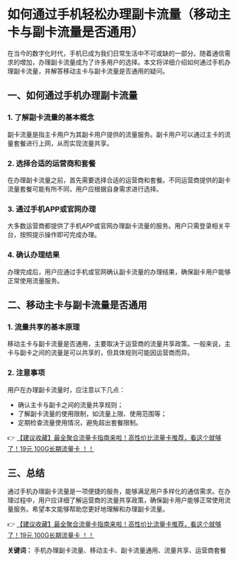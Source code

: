 # 如何通过手机轻松办理副卡流量（移动主卡与副卡流量是否通用）

在当今的数字化时代，手机已成为我们日常生活中不可或缺的一部分。随着通信需求的增加，办理副卡流量成为了许多用户的选择。本文将详细介绍如何通过手机办理副卡流量，并解答移动主卡与副卡流量是否通用的疑问。

## 一、如何通过手机办理副卡流量

### 1. 了解副卡流量的基本概念
副卡流量是指主卡用户为其副卡用户提供的流量服务。副卡用户可以通过主卡的流量套餐进行上网，从而实现流量共享。

### 2. 选择合适的运营商和套餐
在办理副卡流量之前，首先需要选择合适的运营商和套餐。不同运营商提供的副卡流量套餐可能有所不同，用户应根据自身需求进行选择。

### 3. 通过手机APP或官网办理
大多数运营商都提供了手机APP或官网办理副卡流量的服务。用户只需登录相关平台，按照提示操作即可完成办理。

### 4. 确认办理结果
办理完成后，用户应通过手机或官网确认副卡流量的办理结果，确保副卡用户能够正常使用流量服务。

## 二、移动主卡与副卡流量是否通用

### 1. 流量共享的基本原理
移动主卡与副卡流量是否通用，主要取决于运营商的流量共享政策。一般来说，主卡与副卡之间的流量是可以共享的，但具体规则可能因运营商而异。

### 2. 注意事项
用户在办理副卡流量时，应注意以下几点：
- 确认主卡与副卡之间的流量共享规则；
- 了解副卡流量的使用限制，如流量上限、使用范围等；
- 定期检查流量使用情况，避免超出套餐限制。

👉 [【建议收藏】最全聚合流量卡指南来啦！高性价比流量卡推荐，看这个就够了！19元 100G长期流量卡 ！！](https://bit.ly/Liuliangka)

## 三、总结

通过手机办理副卡流量是一项便捷的服务，能够满足用户多样化的通信需求。在办理过程中，用户应详细了解运营商的流量共享政策，确保副卡用户能够正常使用流量服务。希望本文能够帮助您更好地理解和办理副卡流量。

👉 [【建议收藏】最全聚合流量卡指南来啦！高性价比流量卡推荐，看这个就够了！19元 100G长期流量卡 ！！](https://bit.ly/Liuliangka)

**关键词：** 手机办理副卡流量、移动主卡、副卡流量通用、流量共享、运营商套餐